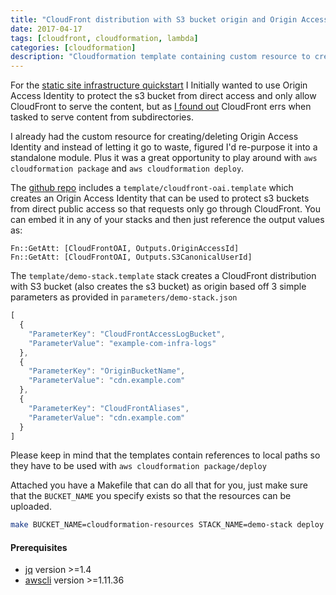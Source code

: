 ```yaml
---
title: "CloudFront distribution with S3 bucket origin and Origin Access Identity protection"
date: 2017-04-17
tags: [cloudfront, cloudformation, lambda]
categories: [cloudformation]
description: "Cloudformation template containing custom resource to create CloudFront Origin Access Identity and sample stack for creating a CloudFront distribution using Origin Access Identity."
---
```


For the [static site infrastructure quickstart](https://github.com/gergo-dryrun/staticsite-infra) I Initially wanted to use Origin Access Identity to protect the s3 bucket from direct access and only allow CloudFront to serve the content, but as [I found out](https://github.com/gergo-dryrun/staticsite-infra/issues/1) CloudFront errs when tasked to serve content from subdirectories.

I already had the custom resource for creating/deleting Origin Access Identity and instead of letting it go to waste, figured I'd re-purpose it into a standalone module. Plus it was a great opportunity to play around with `aws cloudformation package` and `aws cloudformation deploy`.

The [github repo](https://github.com/gergo-dryrun/cloudfront-origin-access-identity) includes a `template/cloudfront-oai.template` which creates an Origin Access Identity that can be used to protect s3 buckets from direct public access so that requests only go through CloudFront.
You can embed it in any of your stacks and then just reference the output values as:

```
Fn::GetAtt: [CloudFrontOAI, Outputs.OriginAccessId]
Fn::GetAtt: [CloudFrontOAI, Outputs.S3CanonicalUserId]
```

The `template/demo-stack.template` stack creates a CloudFront distribution with S3 bucket (also creates the s3 bucket) as origin based off 3 simple parameters as provided in `parameters/demo-stack.json`

```javascript
[
  {
    "ParameterKey": "CloudFrontAccessLogBucket",
    "ParameterValue": "example-com-infra-logs"
  },
  {
    "ParameterKey": "OriginBucketName",
    "ParameterValue": "cdn.example.com"
  },
  {
    "ParameterKey": "CloudFrontAliases",
    "ParameterValue": "cdn.example.com"
  }
]
```

Please keep in mind that the templates contain references to local paths so they have to be used with `aws cloudformation package/deploy`

Attached you have a Makefile that can do all that for you, just make sure that the `BUCKET_NAME` you specify exists so that the resources can be uploaded.


```bash
make BUCKET_NAME=cloudformation-resources STACK_NAME=demo-stack deploy
```

#### Prerequisites

* [jq](https://stedolan.github.io/jq/) version >=1.4
* [awscli](http://docs.aws.amazon.com/cli/latest/userguide/installing.html) version >=1.11.36